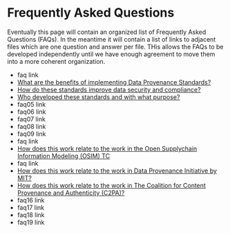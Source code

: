 # Frequently Asked Questions

Eventually this page will contain an organized list of Frequently Asked Questions (FAQs).
In the meantime it will contain a list of links to adjacent files 
which are one question and answer per file.
THis allows the FAQs to be developed independently until we have enough agreement 
to move them into a more coherent organization.

- faq link
- [What are the benefits of implementing Data Provenance Standards?](faq02.md)
- [How do these standards improve data security and compliance?](faq03.md)
- [Who developed these standards and with what purpose?](faq04.md)
- faq05 link
- faq06 link
- faq07 link
- faq08 link
- faq09 link
- faq link
- [How does this work relate to the work in the Open Supplychain Information Modeling (OSIM) TC](./faq12.md)
- faq link
- [How does this work relate to the work in Data Provenance Initiative by MIT?](./faq14.md)
- [How does this work relate to the work in The Coalition for Content Provenance and Authenticity (C2PA)?](./faq15.md)
- faq16 link
- faq17 link
- faq18 link
- faq19 link
